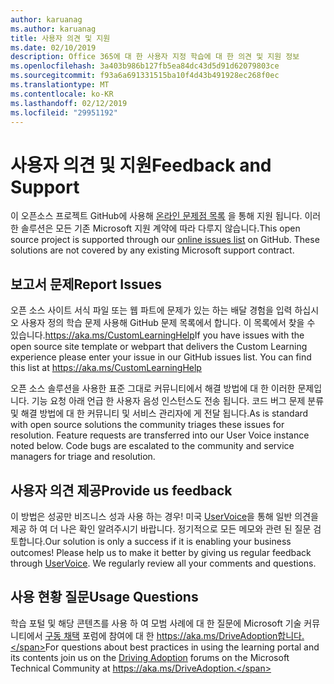 ```yaml
---
author: karuanag
ms.author: karuanag
title: 사용자 의견 및 지원
ms.date: 02/10/2019
description: Office 365에 대 한 사용자 지정 학습에 대 한 의견 및 지원 정보
ms.openlocfilehash: 3a403b986b127fb5ea84dc43d5d91d62079803ce
ms.sourcegitcommit: f93a6a691331515ba10f4d43b491928ec268f0ec
ms.translationtype: MT
ms.contentlocale: ko-KR
ms.lasthandoff: 02/12/2019
ms.locfileid: "29951192"
---
```

# <a name="feedback-and-support"></a><span data-ttu-id="0e816-103">사용자 의견 및 지원</span><span class="sxs-lookup"><span data-stu-id="0e816-103">Feedback and Support</span></span>

<span data-ttu-id="0e816-p101">이 오픈소스 프로젝트 GitHub에 사용해 [온라인 문제점 목록](https://aka.ms/CustomLearningHelp) 을 통해 지원 됩니다. 이러한 솔루션은 모든 기존 Microsoft 지원 계약에 따라 다루지 않습니다.</span><span class="sxs-lookup"><span data-stu-id="0e816-p101">This open source project is supported through our [online issues list](https://aka.ms/CustomLearningHelp) on GitHub. These solutions are not covered by any existing Microsoft support contract.</span></span>  

## <a name="report-issues"></a><span data-ttu-id="0e816-106">보고서 문제</span><span class="sxs-lookup"><span data-stu-id="0e816-106">Report Issues</span></span>

<span data-ttu-id="0e816-p102">오픈 소스 사이트 서식 파일 또는 웹 파트에 문제가 있는 하는 배달 경험을 입력 하십시오 사용자 정의 학습 문제 사용해 GitHub 문제 목록에서 합니다.  이 목록에서 찾을 수 있습니다.https://aka.ms/CustomLearningHelp</span><span class="sxs-lookup"><span data-stu-id="0e816-p102">If you have issues with the open source site template or webpart that delivers the Custom Learning experience please enter your issue in our GitHub issues list.  You can find this list at https://aka.ms/CustomLearningHelp</span></span>  

<span data-ttu-id="0e816-p103">오픈 소스 솔루션을 사용한 표준 그대로 커뮤니티에서 해결 방법에 대 한 이러한 문제입니다.  기능 요청 아래 언급 한 사용자 음성 인스턴스도 전송 됩니다.  코드 버그 문제 분류 및 해결 방법에 대 한 커뮤니티 및 서비스 관리자에 게 전달 됩니다.</span><span class="sxs-lookup"><span data-stu-id="0e816-p103">As is standard with open source solutions the community triages these issues for resolution.  Feature requests are transferred into our User Voice instance noted below.  Code bugs are escalated to the community and service managers for triage and resolution.</span></span>  

## <a name="provide-us-feedback"></a><span data-ttu-id="0e816-112">사용자 의견 제공</span><span class="sxs-lookup"><span data-stu-id="0e816-112">Provide us feedback</span></span>

<span data-ttu-id="0e816-p104">이 방법은 성공만 비즈니스 성과 사용 하는 경우!  미국 [UserVoice](https://microsoftteams.uservoice.com/forums/913429-learning-solutions)을 통해 일반 의견을 제공 하 여 더 나은 확인 알려주시기 바랍니다.  정기적으로 모든 메모와 관련 된 질문 검토합니다.</span><span class="sxs-lookup"><span data-stu-id="0e816-p104">Our solution is only a success if it is enabling your business outcomes!  Please help us to make it better by giving us regular feedback through  [UserVoice](https://microsoftteams.uservoice.com/forums/913429-learning-solutions).  We regularly review all your comments and questions.</span></span>

## <a name="usage-questions"></a><span data-ttu-id="0e816-116">사용 현황 질문</span><span class="sxs-lookup"><span data-stu-id="0e816-116">Usage Questions</span></span>

<span data-ttu-id="0e816-117">학습 포털 및 해당 콘텐츠를 사용 하 여 모범 사례에 대 한 질문에 Microsoft 기술 커뮤니티에서 [구동 채택](https://aka.ms/DriveAdoption) 포럼에 참여에 대 한 https://aka.ms/DriveAdoption합니다.</span><span class="sxs-lookup"><span data-stu-id="0e816-117">For questions about best practices in using the learning portal and its contents join us on the [Driving Adoption](https://aka.ms/DriveAdoption) forums on the Microsoft Technical Community at https://aka.ms/DriveAdoption.</span></span> 

